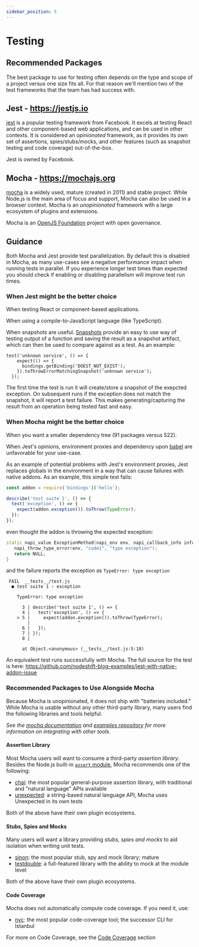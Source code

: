 ```yaml
---
sidebar_position: 5
---
```


# Testing

## Recommended Packages

The best package to use for testing often depends on the type and scope of a project
versus one size fits all. For that reason we'll mention two of the test frameworks
that the team has had success with.

## Jest - <https://jestjs.io>

[jest][] is a popular testing framework from Facebook. It excels at testing React and other
component-based web applications, and can be used in other contexts. It is considered an
_opinionated_ framework, as it provides its own set of assertions, spies/stubs/mocks, and
other features (such as snapshot testing and code coverage) out-of-the-box.

Jest is owned by Facebook.

## Mocha - <https://mochajs.org>

[mocha][] is a widely used, mature (created in 2011) and stable project. While Node.js
is the main area of focus and support, Mocha can also be used in a browser context.
Mocha is an _unopinionated_ framework with a large ecosystem of plugins and extensions.

Mocha is an [OpenJS Foundation][] project with open governance.

## Guidance

Both Mocha and Jest provide test parallelization. By default this is disabled in Mocha,
as many use-cases see a negative performance impact when running tests in parallel. If you
experience longer test times than expected you should check if enabling or disabling
parallelism will improve test run times.

### When Jest might be the better choice

When testing React or component-based applications.

When using a compile-to-JavaScript language (like TypeScript).

When snapshots are useful. [Snapshots][] provide an easy to use way of testing output
of a function and saving the result as a snapshot artifact, which can then be used to
compare against as a test. As an example:

```shell
test('unknown service', () => {
    expect(() => {
      bindings.getBinding('DOEST_NOT_EXIST');
    }).toThrowErrorMatchingSnapshot('unknown service');
  });
```

The first time the test is run it will create/store a snapshot of the exepcted exception.
On subsequent runs if the exception does not match the snapshot, it will report
a test failure. This makes generating/capturing the result from an operation being tested
fast and easy.

### When Mocha might be the better choice

When you want a smaller dependency tree (91 packages versus 522).

When Jest's opinions, environment proxies and dependency upon [babel][] are unfavorable for your use-case.

As an example of potential problems with Jest's environment proxies, Jest replaces globals in the environment in a
way that can cause failures with native addons. As an example, this simple test fails:

```JavaScript
const addon = require('bindings')('hello');

describe('test suite 1', () => {
  test('exception', () => {
    expect(addon.exception()).toThrow(TypeError);
  });
});
```

even thought the addon is throwing the expected exception:

```C++
static napi_value ExceptionMethod(napi_env env, napi_callback_info info) {
   napi_throw_type_error(env, "code1", "type exception");
   return NULL;
}
```

and the failure reports the exception as `TypeError: type exception`

```shell
 FAIL  __tests__/test.js
  ● test suite 1 › exception

    TypeError: type exception

      3 | describe('test suite 1', () => {
      4 |   test('exception', () => {
    > 5 |     expect(addon.exception()).toThrow(TypeError);
        |                  ^
      6 |   });
      7 | });
      8 |

      at Object.<anonymous> (__tests__/test.js:5:18)
```

An equivalent test runs successfully with Mocha. The full source for the test is here: https://github.com/nodeshift-blog-examples/jest-with-native-addon-issue

### Recommended Packages to Use Alongside Mocha

Because Mocha is unopinionated, it does not ship with "batteries included." While Mocha is usable
without any other third-party library, many users find the following libraries and tools helpful.

_See the [mocha documentation][] and [examples repository][] for more information on integrating with other tools_.

#### Assertion Library

Most Mocha users will want to consume a third-party _assertion library_. Besides the Node.js
built-in [`assert` module][], Mocha recommends one of the following:

- [chai][]: the most popular general-purpose assertion library, with traditional and "natural language" APIs available
- [unexpected][]: a string-based natural language API, Mocha uses Unexpected in its own tests

Both of the above have their own plugin ecosystems.

#### Stubs, Spies and Mocks

Many users will want a library providing _stubs, spies and mocks_ to aid isolation when writing unit tests.

- [sinon][]: the most popular stub, spy and mock library; mature
- [testdouble][]: a full-featured library with the ability to mock at the module level

Both of the above have their own plugin ecosystems.

#### Code Coverage

Mocha does not automatically compute code coverage. If you need it, use:

- [nyc][]: the most popular code-coverage tool; the successor CLI for Istanbul

For more on Code Coverage, see the [Code Coverage](./code-coverage) section

[`assert` module]: https://nodejs.org/api/assert.html#assert_assert
[babel]: https://babeljs.io
[chai]: https://www.npmjs.com/package/chai
[examples repository]: https://github.com/mochajs/mocha-examples
[jest]: https://www.npmjs.com/package/jest
[karma]: https://www.npmjs.com/package/karma
[mocha documentation]: https://mochajs.org
[mocha]: https://www.npmjs.com/package/mocha
[nyc]: https://www.npmjs.com/package/nyc
[openjs foundation]: https://openjsf.org
[protractor]: https://www.npmjs.com/package/protractor
[sinon]: https://www.npmjs.com/package/sinon
[testdouble]: https://www.npmjs.com/package/testdouble
[unexpected]: https://www.npmjs.com/package/unexpected
[webdriverio]: https://www.npmjs.org/package/webdriverio
[snapshots]: https://jestjs.io/docs/snapshot-testing
